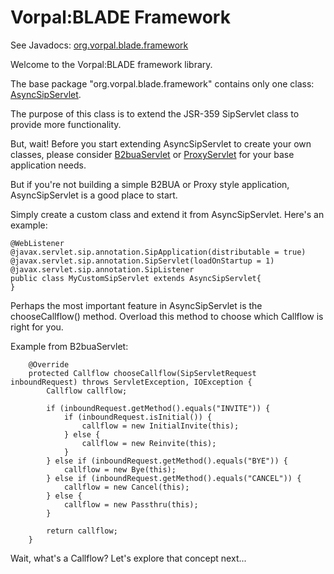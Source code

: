 # Vorpal:BLADE Framework

See Javadocs: [org.vorpal.blade.framework](https://vorpalnet.github.io/blade/vorpal-blade-library-framework/org/vorpal/blade/framework/package-summary.html)

Welcome to the Vorpal:BLADE framework library.

The base package "org.vorpal.blade.framework" contains only one class:
[AsyncSipServlet](https://vorpalnet.github.io/vorpal-blade-library-framework/org/vorpal/blade/framework/AsyncSipServlet.html).

The purpose of this class is to extend the JSR-359 SipServlet class to provide more functionality.

But, wait! Before you start extending AsyncSipServlet to create your own classes, please
consider [B2buaServlet](https://vorpalnet.github.io/blade/vorpal-blade-library-framework/org/vorpal/blade/framework/b2bua/B2buaServlet.html) or [ProxyServlet](https://vorpalnet.github.io/blade/vorpal-blade-library-framework/org/vorpal/blade/framework/proxy/ProxyServlet.html)
for your base application needs.

But if you're not building a simple B2BUA or Proxy style application, AsyncSipServlet is a good place to start.

Simply create a custom class and extend it from AsyncSipServlet. Here's an example:

```
@WebListener
@javax.servlet.sip.annotation.SipApplication(distributable = true)
@javax.servlet.sip.annotation.SipServlet(loadOnStartup = 1)
@javax.servlet.sip.annotation.SipListener
public class MyCustomSipServlet extends AsyncSipServlet{
}
```

Perhaps the most important feature in AsyncSipServlet is the chooseCallflow() method. Overload this method to choose which Callflow is right for you.

Example from B2buaServlet:

```
	@Override
	protected Callflow chooseCallflow(SipServletRequest inboundRequest) throws ServletException, IOException {
		Callflow callflow;

		if (inboundRequest.getMethod().equals("INVITE")) {
			if (inboundRequest.isInitial()) {
				callflow = new InitialInvite(this);
			} else {
				callflow = new Reinvite(this);
			}
		} else if (inboundRequest.getMethod().equals("BYE")) {
			callflow = new Bye(this);
		} else if (inboundRequest.getMethod().equals("CANCEL")) {
			callflow = new Cancel(this);
		} else {
			callflow = new Passthru(this);
		}

		return callflow;
	}
```

Wait, what's a Callflow? Let's explore that concept next...


